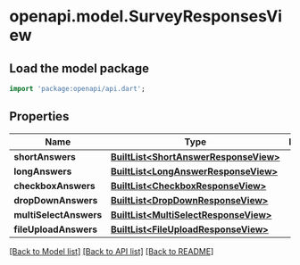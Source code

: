 # openapi.model.SurveyResponsesView

## Load the model package
```dart
import 'package:openapi/api.dart';
```

## Properties
Name | Type | Description | Notes
------------ | ------------- | ------------- | -------------
**shortAnswers** | [**BuiltList&lt;ShortAnswerResponseView&gt;**](ShortAnswerResponseView.md) |  | [optional] 
**longAnswers** | [**BuiltList&lt;LongAnswerResponseView&gt;**](LongAnswerResponseView.md) |  | [optional] 
**checkboxAnswers** | [**BuiltList&lt;CheckboxResponseView&gt;**](CheckboxResponseView.md) |  | [optional] 
**dropDownAnswers** | [**BuiltList&lt;DropDownResponseView&gt;**](DropDownResponseView.md) |  | [optional] 
**multiSelectAnswers** | [**BuiltList&lt;MultiSelectResponseView&gt;**](MultiSelectResponseView.md) |  | [optional] 
**fileUploadAnswers** | [**BuiltList&lt;FileUploadResponseView&gt;**](FileUploadResponseView.md) |  | [optional] 

[[Back to Model list]](../README.md#documentation-for-models) [[Back to API list]](../README.md#documentation-for-api-endpoints) [[Back to README]](../README.md)


